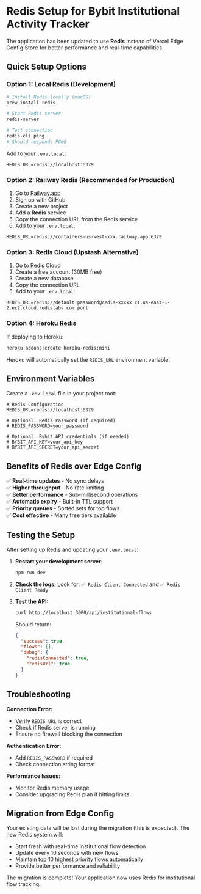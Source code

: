 # Redis Setup for Bybit Institutional Activity Tracker

The application has been updated to use **Redis** instead of Vercel Edge Config Store for better performance and real-time capabilities.

## Quick Setup Options

### Option 1: Local Redis (Development)
```bash
# Install Redis locally (macOS)
brew install redis

# Start Redis server
redis-server

# Test connection
redis-cli ping
# Should respond: PONG
```

Add to your `.env.local`:
```env
REDIS_URL=redis://localhost:6379
```

### Option 2: Railway Redis (Recommended for Production)
1. Go to [Railway.app](https://railway.app)
2. Sign up with GitHub
3. Create a new project
4. Add a **Redis** service
5. Copy the connection URL from the Redis service
6. Add to your `.env.local`:
```env
REDIS_URL=redis://containers-us-west-xxx.railway.app:6379
```

### Option 3: Redis Cloud (Upstash Alternative)
1. Go to [Redis Cloud](https://redis.com/try-free/)
2. Create a free account (30MB free)
3. Create a new database
4. Copy the connection URL
5. Add to your `.env.local`:
```env
REDIS_URL=redis://default:password@redis-xxxxx.c1.us-east-1-2.ec2.cloud.redislabs.com:port
```

### Option 4: Heroku Redis
If deploying to Heroku:
```bash
heroku addons:create heroku-redis:mini
```
Heroku will automatically set the `REDIS_URL` environment variable.

## Environment Variables

Create a `.env.local` file in your project root:

```env
# Redis Configuration
REDIS_URL=redis://localhost:6379

# Optional: Redis Password (if required)
# REDIS_PASSWORD=your_password

# Optional: Bybit API credentials (if needed)
# BYBIT_API_KEY=your_api_key
# BYBIT_API_SECRET=your_api_secret
```

## Benefits of Redis over Edge Config

✅ **Real-time updates** - No sync delays  
✅ **Higher throughput** - No rate limiting  
✅ **Better performance** - Sub-millisecond operations  
✅ **Automatic expiry** - Built-in TTL support  
✅ **Priority queues** - Sorted sets for top flows  
✅ **Cost effective** - Many free tiers available  

## Testing the Setup

After setting up Redis and updating your `.env.local`:

1. **Restart your development server:**
   ```bash
   npm run dev
   ```

2. **Check the logs:**
   Look for: `✅ Redis Client Connected` and `✅ Redis Client Ready`

3. **Test the API:**
   ```bash
   curl http://localhost:3000/api/institutional-flows
   ```
   
   Should return:
   ```json
   {
     "success": true,
     "flows": [],
     "debug": {
       "redisConnected": true,
       "redisUrl": true
     }
   }
   ```

## Troubleshooting

**Connection Error:**
- Verify `REDIS_URL` is correct
- Check if Redis server is running
- Ensure no firewall blocking the connection

**Authentication Error:**
- Add `REDIS_PASSWORD` if required
- Check connection string format

**Performance Issues:**
- Monitor Redis memory usage
- Consider upgrading Redis plan if hitting limits

## Migration from Edge Config

Your existing data will be lost during the migration (this is expected). The new Redis system will:
- Start fresh with real-time institutional flow detection
- Update every 10 seconds with new flows
- Maintain top 10 highest priority flows automatically
- Provide better performance and reliability

The migration is complete! Your application now uses Redis for institutional flow tracking. 